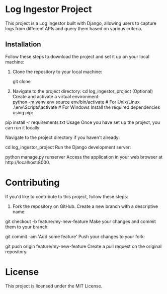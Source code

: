 # Log Ingestor Project

This project is a Log Ingestor built with Django, allowing users to capture logs from different APIs and query them based on various criteria.

## Installation

Follow these steps to download the project and set it up on your local machine:

1. Clone the repository to your local machine:
   
   git clone <repository-url>
2. Navigate to the project directory:
    cd log_ingestor_project
(Optional) Create and activate a virtual environment:  
python -m venv env
source env/bin/activate  # For Unix/Linux
.\env\Scripts\activate    # For Windows
Install the required dependencies using pip:

pip install -r requirements.txt
Usage
Once you have set up the project, you can run it locally:

Navigate to the project directory if you haven't already:

cd log_ingestor_project
Run the Django development server:

python manage.py runserver
Access the application in your web browser at http://localhost:8000.

# Contributing
If you'd like to contribute to this project, follow these steps:

1) Fork the repository on GitHub.
Create a new branch with a descriptive name:

git checkout -b feature/my-new-feature
Make your changes and commit them to your branch:

git commit -am 'Add some feature'
Push your changes to your fork:

git push origin feature/my-new-feature
Create a pull request on the original repository.
# License
This project is licensed under the MIT License.

